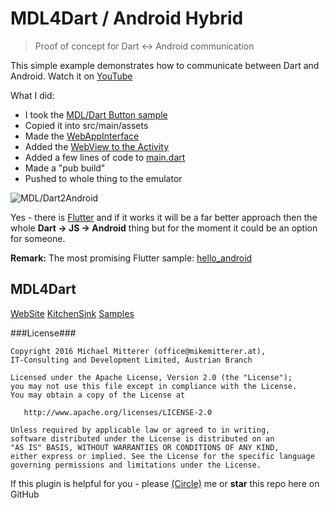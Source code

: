 # MDL4Dart / Android Hybrid 
> Proof of concept for Dart <-> Android communication

This simple example demonstrates how to communicate between Dart and Android.
Watch it on [YouTube](https://youtu.be/Y8QfJqBzh8I)
 
What I did:

- I took the [MDL/Dart Button sample](https://github.com/MikeMitterer/dart-material-design-lite-site/tree/samples2site/samples/mdl_button)
- Copied it into src/main/assets
- Made the [WebAppInterface](https://github.com/MikeMitterer/android-hybrid/blob/master/src/main/java/at/mikemitterer/hybrid/bridge/WebAppInterface.java)
- Added the [WebView to the Activity](https://github.com/MikeMitterer/android-hybrid/blob/master/src/main/java/at/mikemitterer/hybrid/ui/MainActivity.java#l135-l176) 
- Added a few lines of code to [main.dart](https://github.com/MikeMitterer/android-hybrid/blob/master/src/main/assets/web/main.dart#l10-l32)
- Made a "pub build"
- Pushed to whole thing to the emulator

![MDL/Dart2Android](https://raw.github.com/MikeMitterer/android-hybrid/master/doc/screenshot.png)

Yes - there is [Flutter](https://flutter.io/) and if it works it will be a far better approach then the whole **Dart -> JS -> Android** thing but for
the moment it could be an option for someone.

**Remark:** The most promising Flutter sample: [hello_android](https://github.com/flutter/flutter/tree/master/examples/hello_android) 

## MDL4Dart
[WebSite](http://www.material-design-lite.pub/)
[KitchenSink](http://styleguide.material-design-lite.pub/#/)
[Samples](http://styleguide.material-design-lite.pub/#/samples)

###License###

    Copyright 2016 Michael Mitterer (office@mikemitterer.at),
    IT-Consulting and Development Limited, Austrian Branch

    Licensed under the Apache License, Version 2.0 (the "License");
    you may not use this file except in compliance with the License.
    You may obtain a copy of the License at

       http://www.apache.org/licenses/LICENSE-2.0

    Unless required by applicable law or agreed to in writing,
    software distributed under the License is distributed on an
    "AS IS" BASIS, WITHOUT WARRANTIES OR CONDITIONS OF ANY KIND,
    either express or implied. See the License for the specific language
    governing permissions and limitations under the License.
    
If this plugin is helpful for you - please [(Circle)](http://gplus.mikemitterer.at/) me
or **star** this repo here on GitHub
